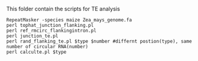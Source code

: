 This folder contain the scripts for TE analysis
```
RepeatMasker -species maize Zea_mays_genome.fa
perl tophat_junction_flanking.pl
perl ref_rmcirc_flankingintron.pl 
perl junction_te.pl
perl rand_flanking_te.pl $type $number #differnt postion(type), same number of circular RNA(number)
perl calculte.pl $type
```
